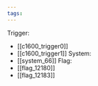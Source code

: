 ```yaml
---
tags:
---
```

Trigger:
- [[c1600_trigger0]]
- [[c1600_trigger1]]
System:
- [[system_66]]
Flag:
- [[flag_12180]]
- [[flag_12183]]
